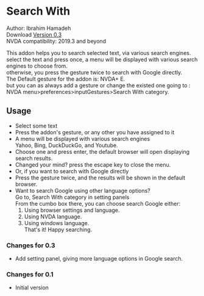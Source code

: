 # Search With #

Author: Ibrahim Hamadeh  
Download [Version 0.3][1]  
NVDA compatibility: 2019.3 and beyond  

This addon helps you to search selected text, via various search engines.  
select the text and press once, a menu will be displayed with various search engines to choose from.  
otherwise, you press the gesture twice to search with Google directly.  
The Default gesture for the addon is: NVDA+ E.  
but you can as always add a gesture or change the existed one going to :  
NVDA menu>preferences>inputGestures>Search With category.  

## Usage ##

*	Select some text  
*	Press the addon's gesture, or any other you have assigned to it  
*	A menu will be displayed with various search engines  
Yahoo, Bing, DuckDuckGo, and Youtube.  
*	Choose one and press enter, the default browser will open displaying search results.  
*	Changed your mind? press the escape key to close the menu.  
*	Or, if you want to search with Google directly  
*	Press the gesture twice, and the results will be shown in the default browser.  
*	Want to search Google using other language options?  
Go to, Search With category in setting panels  
From the cumbo box there, you can choose search Google either:  
	1.	Using browser settings and language.  
	2.	Using NVDA language.  
	3.	Using windows language.  
That's it! Happy searching.  

### Changes for 0.3 ###

*	Add setting panel, giving more language options in Google search.  

### Changes for 0.1 ###

*	Initial version  

[1]: https://github.com/ibrahim-s/searchWith/releases/download/v0.3/searchWith-0.3.nvda-addon
